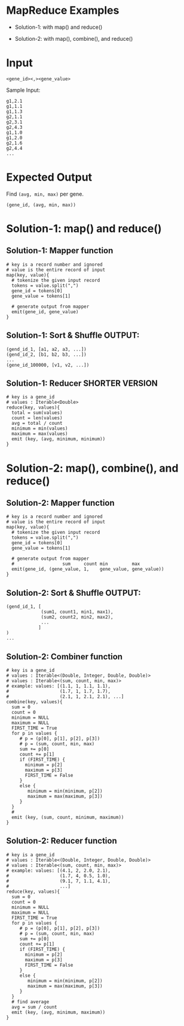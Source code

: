 # MapReduce Examples

* Solution-1: with map() and reduce()

* Solution-2: with map(), combine(), and reduce()


# Input

~~~text
<gene_id><,><gene_value>
~~~

Sample Input:

~~~text
g1,2.1
g1,1.1
g1,1.3
g2,1.1
g2,3.1
g2,4.3
g1,1.0
g1,2.0
g2,1.6
g2,4.4
...
~~~

# Expected Output

Find `(avg, min, max)` per gene.


~~~text
(gene_id, (avg, min, max))
~~~

# Solution-1: map() and reduce()

## Solution-1: Mapper function

~~~text
# key is a record number and ignored
# value is the entire record of input
map(key, value){ 
  # tokenize the given input record
  tokens = value.split(",")
  gene_id = tokens[0]
  gene_value = tokens[1]
  
  # generate output from mapper
  emit(gene_id, gene_value)
}
~~~

## Solution-1: Sort & Shuffle OUTPUT:

~~~text
(gend_id_1, [a1, a2, a3, ...])
(gend_id_2, [b1, b2, b3, ...])
...
(gene_id_100000, [v1, v2, ...])
~~~

## Solution-1: Reducer SHORTER VERSION

~~~text
# key is a gene_id
# values : Iterable<Double>
reduce(key, values){ 
  total = sum(values)
  count = len(values)
  avg = total / count
  minimum = min(values)
  maximum = max(values)
  emit (key, (avg, minimum, minimum))
}
~~~


# Solution-2: map(), combine(), and reduce()

## Solution-2: Mapper function

~~~text
# key is a record number and ignored
# value is the entire record of input
map(key, value){ 
  # tokenize the given input record
  tokens = value.split(",")
  gene_id = tokens[0]
  gene_value = tokens[1]
  
  # generate output from mapper
  #                  sum     count min         max
  emit(gene_id, (gene_value, 1,    gene_value, gene_value))
}
~~~

## Solution-2: Sort & Shuffle OUTPUT:

~~~text
(gend_id_1, [
             (sum1, count1, min1, max1), 
             (sum2, count2, min2, max2), 
             ...
            ]
)
...
~~~

## Solution-2: Combiner function

~~~text
# key is a gene_id
# values : Iterable<(Double, Integer, Double, Double)>
# values : Iterable<(sum, count, min, max)>
# example: values: [(1.1, 1, 1.1, 1.1), 
#                   (1.7, 1, 1.7, 1.7), 
#                   (2.1, 1, 2.1, 2.1), ...]
combine(key, values){ 
  sum = 0
  count = 0
  minimum = NULL 
  maximum = NULL
  FIRST_TIME = True
  for p in values {
     # p = (p[0], p[1], p[2], p[3])
     # p = (sum, count, min, max)
     sum += p[0]
     count += p[1]
     if (FIRST_TIME) {
       minimum = p[2] 
       maximum = p[3]
       FIRST_TIME = False
     }
     else {
        minimum = min(minimum, p[2])
        maximum = max(maximum, p[3])
     }
  }
  #
  emit (key, (sum, count, minimum, maximum))
}
~~~

## Solution-2: Reducer function

~~~text
# key is a gene_id
# values : Iterable<(Double, Integer, Double, Double)>
# values : Iterable<(sum, count, min, max)>
# example: values: [(4.1, 2, 2.0, 2.1), 
#                   (1.7, 4, 0.5, 1.0), 
#                   (9.1, 7, 1.1, 4.1), 
#                   ...]
reduce(key, values){ 
  sum = 0
  count = 0
  minimum = NULL 
  maximum = NULL
  FIRST_TIME = True
  for p in values {
     # p = (p[0], p[1], p[2], p[3])
     # p = (sum, count, min, max)
     sum += p[0]
     count += p[1]
     if (FIRST_TIME) {
       minimum = p[2] 
       maximum = p[3]
       FIRST_TIME = False
     }
     else {
        minimum = min(minimum, p[2])
        maximum = max(maximum, p[3])
     }
  }
  # find average
  avg = sum / count
  emit (key, (avg, minimum, maximum))
}
~~~
